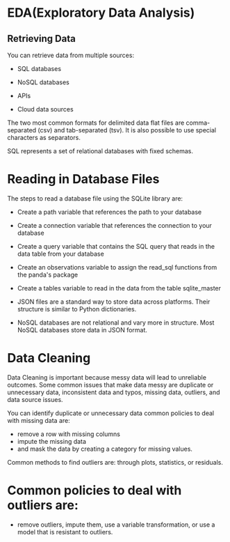 # EDA(Exploratory Data Analysis)
## Retrieving Data
You can retrieve data from multiple sources:

* SQL databases

* NoSQL databases

* APIs

* Cloud data sources

The two most common formats for delimited data flat files are comma-separated (csv) and tab-separated (tsv). It is also possible to use special characters as separators.

SQL represents a set of relational databases with fixed schemas.

# Reading in Database Files
The steps to read a database file using the SQLite library are:

* Create a path variable that references the path to your database

* Create a connection variable that references the connection to your database

* Create a query variable that contains the SQL query that reads in the data table from your database

* Create an observations variable to assign the read_sql functions from the panda's package

* Create a tables variable to read in the data from the table sqlite_master

* JSON files are a standard way to store data across platforms. Their structure is similar to Python dictionaries.

* NoSQL databases are not relational and vary more in structure. Most NoSQL databases store data in JSON format.

# Data Cleaning
Data Cleaning is important because messy data will lead to unreliable outcomes. Some common issues that make data messy are duplicate or unnecessary data, inconsistent data and typos, missing data, outliers, and data source issues.

You can identify duplicate or unnecessary data common policies to deal with missing data are:
* remove a row with missing columns
* impute the missing data
* and mask the data by creating a category for missing values.

Common methods to find outliers are: through plots, statistics, or residuals.

# Common policies to deal with outliers are:
* remove outliers, impute them, use a variable transformation, or use a model that is resistant to outliers.
